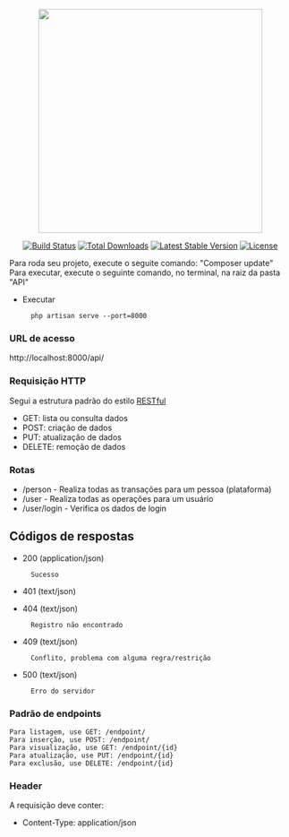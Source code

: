 <p align="center"><a href="https://laravel.com" target="_blank"><img src="https://raw.githubusercontent.com/laravel/art/master/logo-lockup/5%20SVG/2%20CMYK/1%20Full%20Color/laravel-logolockup-cmyk-red.svg" width="400"></a></p>

<p align="center">
<a href="https://travis-ci.org/laravel/framework"><img src="https://travis-ci.org/laravel/framework.svg" alt="Build Status"></a>
<a href="https://packagist.org/packages/laravel/framework"><img src="https://img.shields.io/packagist/dt/laravel/framework" alt="Total Downloads"></a>
<a href="https://packagist.org/packages/laravel/framework"><img src="https://img.shields.io/packagist/v/laravel/framework" alt="Latest Stable Version"></a>
<a href="https://packagist.org/packages/laravel/framework"><img src="https://img.shields.io/packagist/l/laravel/framework" alt="License"></a>
</p>

Para roda seu projeto, execute o seguite comando: "Composer update"
Para executar, execute o seguinte comando, no terminal, na raiz da pasta "API"

+ Executar

        php artisan serve --port=8000
  

### URL de acesso
http://localhost:8000/api/

### Requisição HTTP

Segui a estrutura padrão do estilo [RESTful](https://en.wikipedia.org/wiki/Representational_state_transfer)

- GET: lista ou consulta dados
- POST: criação de dados
- PUT: atualização de dados
- DELETE: remoção de dados


### Rotas


+ /person - Realiza todas as transações para um pessoa (plataforma)
+ /user - Realiza todas as operações para um usuário
+ /user/login - Verifica os dados de login



## Códigos de respostas

+ 200 (application/json)

        Sucesso

+ 401 (text/json)


+ 404 (text/json)

        Registro não encontrado

+ 409 (text/json)

        Conflito, problema com alguma regra/restrição 

+ 500 (text/json)

        Erro do servidor


### Padrão de endpoints
    Para listagem, use GET: /endpoint/
    Para inserção, use POST: /endpoint/
    Para visualização, use GET: /endpoint/{id}
    Para atualização, use PUT: /endpoint/{id}
    Para exclusão, use DELETE: /endpoint/{id}
    
    

### Header
A requisição deve conter:

- Content-Type: application/json
